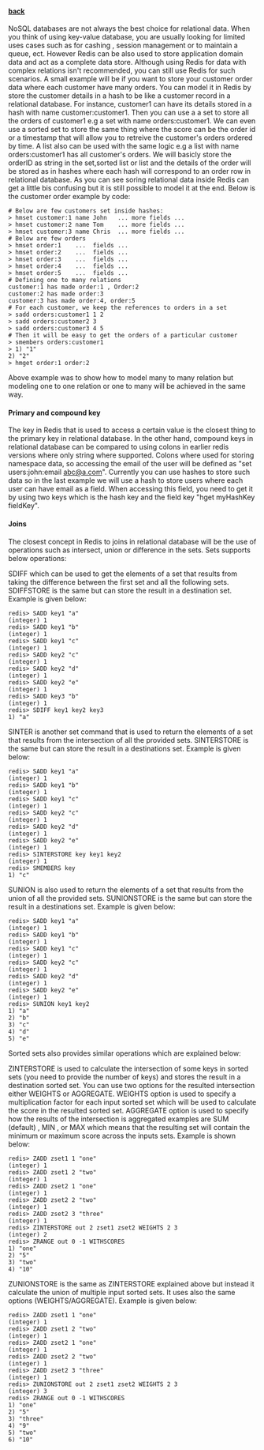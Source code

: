 #### [back](data_modeling_main.md)


NoSQL databases are not always the best choice for relational data. When you think of using key-value database, you are usually looking for limited uses cases such as for cashing , session management or to maintain a queue, ect. However Redis can be also used to store application domain data and act as a complete data store. Although using Redis for data with complex relations isn't recommended, you can still use Redis for such scenarios. A small example will be if you want to store your customer order data where each customer have many orders. You can model it in Redis by store the customer details in a hash to be like a customer record in a relational database. For instance, customer1 can have its details stored in a hash with name customer:customer1. Then you can use a a set to store all the orders of customer1 e.g a set with name orders:customer1. We can even use a sorted set to store the same thing where the score can be the order id or a timestamp that will allow you to retreive the customer's orders ordered by time. A list also can be used with the same logic e.g a list with name orders:customer1 has all customer's orders. We will basicly store the orderID as string in the set,sorted list or list and the details of the order will be stored as in hashes where each hash will correspond to an order row in relational database. As you can see soring relational data inside Redis can get a little bis confusing but it is still possible to model it at the end. Below is the customer order example by code:

````
# Below are few customers set inside hashes:
> hmset customer:1 name John   ... more fields ...
> hmset customer:2 name Tom    ... more fields ...
> hmset customer:3 name Chris  ... more fields ...
# Below are few orders
> hmset order:1    ...  fields ...
> hmset order:2    ...  fields ...
> hmset order:3    ...  fields ...
> hmset order:4    ...  fields ...
> hmset order:5    ...  fields ...
# Defining one to many relations
customer:1 has made order:1 , Order:2
customer:2 has made order:3
customer:3 has made order:4, order:5
# For each customer, we keep the references to orders in a set
> sadd orders:customer1 1 2
> sadd orders:customer2 3
> sadd orders:customer3 4 5
# Then it will be easy to get the orders of a particular customer
> smembers orders:customer1
> 1) "1"
2) "2"
> hmget order:1 order:2
````

Above example was to show how to model many to many relation but modeling one to one relation or one to many will be achieved in the same way. 


#### Primary and compound key

The key in Redis that is used to access a certain value is the closest thing to the primary key in relational database. In the other hand, compound keys in relational database can be compared to using colons in earlier redis versions where only string where supported. Colons where used for storing namespace data, so accessing the email of the user will be defined as "set users:john:email abc@a.com". Currently you can use hashes to store such data so in the last example we will use a hash to store users where each user can have email as a field. When accessing this field, you need to get it by using two keys which is the hash key and the field key "hget myHashKey fieldKey".


#### Joins 

The closest concept in Redis to joins in relational database will be the use of operations such as intersect, union or difference in the sets. Sets supports below operations:

SDIFF which can be used to get the elements of a set that results from taking the  difference between the first set and all the following sets. SDIFFSTORE is the same but can store the result in a destination set. Example is given below:

````
redis> SADD key1 "a"
(integer) 1
redis> SADD key1 "b"
(integer) 1
redis> SADD key1 "c"
(integer) 1
redis> SADD key2 "c"
(integer) 1
redis> SADD key2 "d"
(integer) 1
redis> SADD key2 "e"
(integer) 1
redis> SADD key3 "b"
(integer) 1
redis> SDIFF key1 key2 key3
1) "a"
````

SINTER is another set command that is used to return the elements of a set that results from the intersection of all the provided sets. SINTERSTORE is the same but can store the result in a destinations set. Example is given below:

````
redis> SADD key1 "a"
(integer) 1
redis> SADD key1 "b"
(integer) 1
redis> SADD key1 "c"
(integer) 1
redis> SADD key2 "c"
(integer) 1
redis> SADD key2 "d"
(integer) 1
redis> SADD key2 "e"
(integer) 1
redis> SINTERSTORE key key1 key2
(integer) 1
redis> SMEMBERS key
1) "c"
````

SUNION is also used to return the elements of a set that results from the union of all the provided sets. SUNIONSTORE is the same but can store the result in a destinations set. Example is given below: 

````
redis> SADD key1 "a"
(integer) 1
redis> SADD key1 "b"
(integer) 1
redis> SADD key1 "c"
(integer) 1
redis> SADD key2 "c"
(integer) 1
redis> SADD key2 "d"
(integer) 1
redis> SADD key2 "e"
(integer) 1
redis> SUNION key1 key2
1) "a"
2) "b"
3) "c"
4) "d"
5) "e"
````

Sorted sets also provides similar operations which are explained below:

ZINTERSTORE is used to calculate the intersection of some keys in sorted sets (you need to provide the number of keys) and stores the result in a destination sorted set. You can use two options for the resulted intersection either WEIGHTS or AGGREGATE. WEIGHTS option is used to specify a multiplication factor for each input sorted set which will be used to calculate the score in the resulted sorted set. AGGREGATE option is used to specify how the results of the intersection is aggregated examples are SUM (default) , MIN , or MAX which means that the resulting set will contain the minimum or maximum score across the inputs sets. Example is shown below:

````
redis> ZADD zset1 1 "one"
(integer) 1
redis> ZADD zset1 2 "two"
(integer) 1
redis> ZADD zset2 1 "one"
(integer) 1
redis> ZADD zset2 2 "two"
(integer) 1
redis> ZADD zset2 3 "three"
(integer) 1
redis> ZINTERSTORE out 2 zset1 zset2 WEIGHTS 2 3
(integer) 2
redis> ZRANGE out 0 -1 WITHSCORES
1) "one"
2) "5"
3) "two"
4) "10"
````

ZUNIONSTORE is the same as ZINTERSTORE explained above but instead it calculate the union of multiple input sorted sets. It uses also the same options (WEIGHTS/AGGREGATE). Example is given below:

````
redis> ZADD zset1 1 "one"
(integer) 1
redis> ZADD zset1 2 "two"
(integer) 1
redis> ZADD zset2 1 "one"
(integer) 1
redis> ZADD zset2 2 "two"
(integer) 1
redis> ZADD zset2 3 "three"
(integer) 1
redis> ZUNIONSTORE out 2 zset1 zset2 WEIGHTS 2 3
(integer) 3
redis> ZRANGE out 0 -1 WITHSCORES
1) "one"
2) "5"
3) "three"
4) "9"
5) "two"
6) "10"
````
